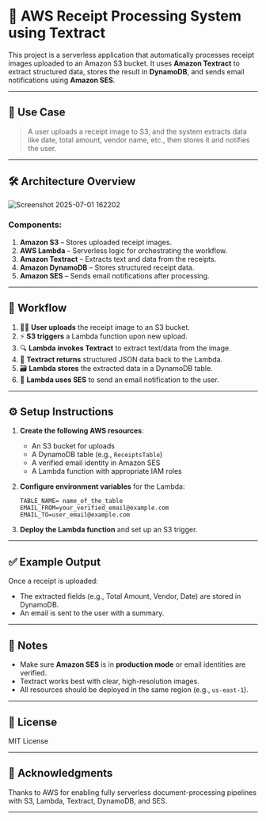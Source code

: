 # 🧾 AWS Receipt Processing System using Textract

This project is a serverless application that automatically processes receipt images uploaded to an Amazon S3 bucket. It uses **Amazon Textract** to extract structured data, stores the result in **DynamoDB**, and sends email notifications using **Amazon SES**.

---

## 📌 Use Case

> A user uploads a receipt image to S3, and the system extracts data like date, total amount, vendor name, etc., then stores it and notifies the user.

---

## 🛠️ Architecture Overview

![Screenshot 2025-07-01 162202](https://github.com/user-attachments/assets/b21d3f41-9daf-4df2-a4c7-e52ce9d9f997)


### Components:

1. **Amazon S3** – Stores uploaded receipt images.
2. **AWS Lambda** – Serverless logic for orchestrating the workflow.
3. **Amazon Textract** – Extracts text and data from the receipts.
4. **Amazon DynamoDB** – Stores structured receipt data.
5. **Amazon SES** – Sends email notifications after processing.

---

## 🔁 Workflow

1. 🧑‍💼 **User uploads** the receipt image to an S3 bucket.
2. ⚡ **S3 triggers** a Lambda function upon new upload.
3. 🔍 **Lambda invokes Textract** to extract text/data from the image.
4. 📄 **Textract returns** structured JSON data back to the Lambda.
5. 🗃️ **Lambda stores** the extracted data in a DynamoDB table.
6. 📧 **Lambda uses SES** to send an email notification to the user.

---

## ⚙️ Setup Instructions

1. **Create the following AWS resources**:
   - An S3 bucket for uploads
   - A DynamoDB table (e.g., `ReceiptsTable`)
   - A verified email identity in Amazon SES
   - A Lambda function with appropriate IAM roles

2. **Configure environment variables** for the Lambda:
   ```env
   TABLE_NAME= name_of_the_table
   EMAIL_FROM=your_verified_email@example.com
   EMAIL_TO=user_email@example.com
   ```

3. **Deploy the Lambda function** and set up an S3 trigger.

---

## ✅ Example Output

Once a receipt is uploaded:
- The extracted fields (e.g., Total Amount, Vendor, Date) are stored in DynamoDB.
- An email is sent to the user with a summary.

---

## 📝 Notes

- Make sure **Amazon SES** is in **production mode** or email identities are verified.
- Textract works best with clear, high-resolution images.
- All resources should be deployed in the same region (e.g., `us-east-1`).

---

## 📃 License

MIT License

---

## 🙌 Acknowledgments

Thanks to AWS for enabling fully serverless document-processing pipelines with S3, Lambda, Textract, DynamoDB, and SES.

---
